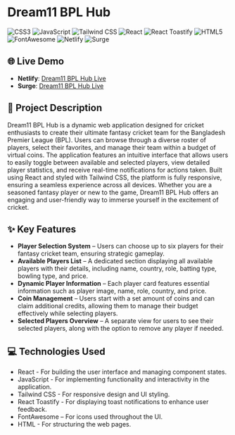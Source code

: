 # Dream11 BPL Hub
![CSS3](https://img.shields.io/badge/CSS3-1572B6?style=for-the-badge&logo=css3&logoColor=white)
![JavaScript](https://img.shields.io/badge/JavaScript-323330?style=for-the-badge&logo=javascript&logoColor=F7DF1E)
![Tailwind CSS](https://img.shields.io/badge/TailwindCSS-38B2AC?style=for-the-badge&logo=tailwind-css&logoColor=white)
![React](https://img.shields.io/badge/React-61DAFB?style=for-the-badge&logo=react&logoColor=black)
![React Toastify](https://img.shields.io/badge/React_Toastify-4000D8?style=for-the-badge&logo=react&logoColor=white)
![HTML5](https://img.shields.io/badge/HTML5-E34F26?style=for-the-badge&logo=html5&logoColor=white)
![FontAwesome](https://img.shields.io/badge/FontAwesome-339AF0?style=for-the-badge&logo=fontawesome&logoColor=white)
![Netlify](https://img.shields.io/badge/Netlify-00C7B7?style=for-the-badge&logo=netlify&logoColor=white)
![Surge](https://img.shields.io/badge/Surge-ffffff?style=for-the-badge&logo=surge&logoColor=black)



## 🌐 Live Demo
- **Netlify**: [Dream11 BPL Hub Live](https://dream11-bpl.netlify.app/)
- **Surge**: [Dream11 BPL Hub Live](https://dream11-bpl.surge.sh)

## 📝 Project Description
Dream11 BPL Hub is a dynamic web application designed for cricket enthusiasts to create their ultimate fantasy cricket team for the Bangladesh Premier League (BPL). Users can browse through a diverse roster of players, select their favorites, and manage their team within a budget of virtual coins. The application features an intuitive interface that allows users to easily toggle between available and selected players, view detailed player statistics, and receive real-time notifications for actions taken. Built using React and styled with Tailwind CSS, the platform is fully responsive, ensuring a seamless experience across all devices. Whether you are a seasoned fantasy player or new to the game, Dream11 BPL Hub offers an engaging and user-friendly way to immerse yourself in the excitement of cricket.

## ✨ Key Features
- **Player Selection System** – Users can choose up to six players for their fantasy cricket team, ensuring strategic gameplay.
- **Available Players List** – A dedicated section displaying all available players with their details, including name, country, role, batting type, bowling type, and price.
- **Dynamic Player Information** – Each player card features essential information such as player image, name, role, country, and price.
- **Coin Management** – Users start with a set amount of coins and can claim additional credits, allowing them to manage their budget effectively while selecting players.
- **Selected Players Overview** – A separate view for users to see their selected players, along with the option to remove any player if needed.

## 💻 Technologies Used
- React - For building the user interface and managing component states.
- JavaScript - For implementing functionality and interactivity in the application.
- Tailwind CSS - For responsive design and UI styling.
- React Toastify - For displaying toast notifications to enhance user feedback.
- FontAwesome – For icons used throughout the UI.
- HTML - For structuring the web pages.
